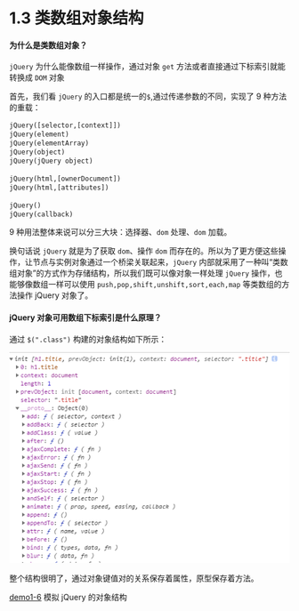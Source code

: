 # 1.3 类数组对象结构

#### 为什么是类数组对象？

`jQuery` 为什么能像数组一样操作，通过对象 `get` 方法或者直接通过下标索引就能转换成 `DOM` 对象

首先，我们看 `jQuery` 的入口都是统一的`$`,通过传递参数的不同，实现了 9 种方法的重载：

```
jQuery([selector,[context]])
jQuery(element)
jQuery(elementArray)
jQuery(object)
jQuery(jQuery object)

jQuery(html,[ownerDocument])
jQuery(html,[attributes])

jQuery()
jQuery(callback)
```

9 种用法整体来说可以分三大块：选择器、`dom` 处理、`dom` 加载。

换句话说 `jQuery` 就是为了获取 `dom`、操作 `dom` 而存在的。所以为了更方便这些操作，让节点与实例对象通过一个桥梁关联起来，`jQuery` 内部就采用了一种叫“类数组对象”的方式作为存储结构，所以我们既可以像对象一样处理 `jQuery` 操作，也能够像数组一样可以使用 `push,pop,shift,unshift,sort,each,map` 等类数组的方法操作 jQuery 对象了。

#### jQuery 对象可用数组下标索引是什么原理？

通过 `$(".class")` 构建的对象结构如下所示：

![jQuery对象数据结构](./img/1-6-img.png)

整个结构很明了，通过对象键值对的关系保存着属性，原型保存着方法。

[demo1-6](../demo/demo1-6.html) 模拟 jQuery 的对象结构
